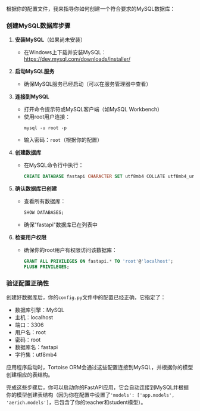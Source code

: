 根据你的配置文件，我来指导你如何创建一个符合要求的MySQL数据库：

### 创建MySQL数据库步骤

1. **安装MySQL**（如果尚未安装）
   - 在Windows上下载并安装MySQL：https://dev.mysql.com/downloads/installer/

2. **启动MySQL服务**
   - 确保MySQL服务已经启动（可以在服务管理器中查看）

3. **连接到MySQL**
   - 打开命令提示符或MySQL客户端（如MySQL Workbench）
   - 使用root用户连接：
     ```
     mysql -u root -p
     ```
   - 输入密码：`root`（根据你的配置）

4. **创建数据库**
   - 在MySQL命令行中执行：
     ```sql
     CREATE DATABASE fastapi CHARACTER SET utf8mb4 COLLATE utf8mb4_unicode_ci;
     ```

5. **确认数据库已创建**
   - 查看所有数据库：
     ```sql
     SHOW DATABASES;
     ```
   - 确保"fastapi"数据库已在列表中

6. **检查用户权限**
   - 确保你的root用户有权限访问该数据库：
     ```sql
     GRANT ALL PRIVILEGES ON fastapi.* TO 'root'@'localhost';
     FLUSH PRIVILEGES;
     ```

### 验证配置正确性

创建好数据库后，你的`config.py`文件中的配置已经正确，它指定了：

- 数据库引擎：MySQL
- 主机：localhost
- 端口：3306
- 用户名：root
- 密码：root
- 数据库名：fastapi
- 字符集：utf8mb4

应用程序启动时，Tortoise ORM会通过这些配置连接到MySQL，并根据你的模型创建相应的表结构。

完成这些步骤后，你可以启动你的FastAPI应用，它会自动连接到MySQL并根据你的模型创建表结构（因为你在配置中设置了`'models': ['app.models', 'aerich.models']`，已包含了你的teacher和student模型）。